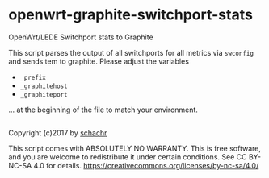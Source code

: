 # openwrt-graphite-switchport-stats
OpenWrt/LEDE Switchport stats to Graphite

This script parses the output of all switchports for all metrics via `swconfig` and sends tem to graphite.
Please adjust the variables
+ `_prefix`
+ `_graphitehost`
+ `_graphiteport`

... at the beginning of the file to match your environment.


##

Copyright (c)2017 by [schachr](https://github.com/schachr)

This script comes with ABSOLUTELY NO WARRANTY.
This is free software, and you are welcome to redistribute it
under certain conditions. See CC BY-NC-SA 4.0 for details.
https://creativecommons.org/licenses/by-nc-sa/4.0/
